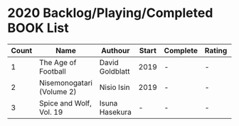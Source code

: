 # 2020 Backlog/Playing/Completed BOOK List

| Count | Name  | Authour | Start | Complete | Rating | Notes |
| - | - | - | - | - | - | - |
| 1 | The Age of Football | David Goldblatt | 2019 | - | - | - |
| 2 | Nisemonogatari (Volume 2) | Nisio Isin | 2019 | - | - | - |
| 3 | Spice and Wolf, Vol. 19 | Isuna Hasekura | - | - | - | - |
